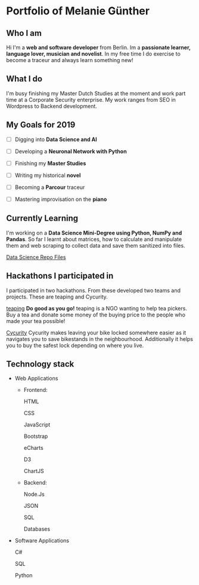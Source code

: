 # Portfolio of Melanie Günther

## Who I am

Hi I'm a **web and software developer** from Berlin. Im a **passionate learner, language lover, musician and novelist**. In my free time I do exercise to become a traceur and always learn something new!

## What I do

I'm busy finishing my Master Dutch Studies at the moment and work part time at a Corporate Security enterprise. My work ranges from SEO in Wordpress to Backend development.

## My Goals for 2019

-[ ] Digging into **Data Science and AI**

-[ ] Developing a **Neuronal Network with Python**

-[ ] Finishing my **Master Studies**

-[ ] Writing my historical **novel** 

-[ ] Becoming a **Parcour** traceur

-[ ] Mastering improvisation on the **piano**


## Currently Learning

I'm working on a **Data Science Mini-Degree using Python, NumPy and Pandas**. So far I learnt about matrices, how to calculate and manipulate them and web scraping to collect data and save them sanitized into files.

[Data Science Repo Files](https://melanieguenther.github.io/datascience/)


## Hackathons I participated in

I participated in two hackathons. From these developed two teams and projects. These are teaping and Cycurity.

[teaping](https://melanieguenther.github.io/teaping/)
**Do good as you go!** teaping is a NGO wanting to help tea pickers. Buy a tea and donate some money of the buying price to the people who made your tea possible!

[Cycurity](https://github.com/melanieguenther/cycurity) 
Cycurity makes leaving your bike locked somewhere easier as it navigates you to save bikestands in the neighbourhood. Additionally it helps you to buy the safest lock depending on where you live.


## Technology stack

* Web Applications

    - Frontend:
    
        HTML
        
        CSS
        
        JavaScript
        
        Bootstrap
        
        eCharts
        
        D3
        
        ChartJS
        
    - Backend:
    
        Node.Js
    
        JSON
        
        SQL
        
        Databases

* Software Applications

    C#

    SQL
    
    Python






